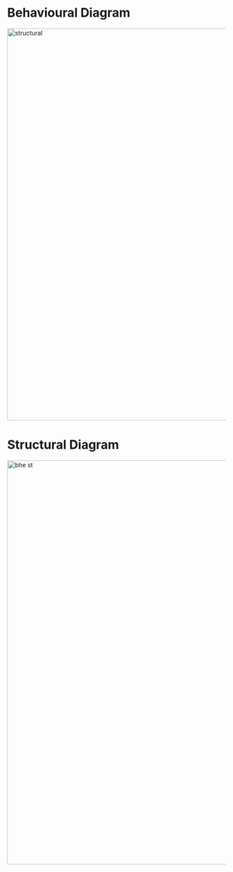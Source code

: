 # Behavioural Diagram

<img width="902" alt="structural" src="https://user-images.githubusercontent.com/98833482/157055878-f39132cb-d5a1-4843-a175-7cdeb9231f92.png">



# Structural Diagram

<img width="930" alt="bhe st" src="https://user-images.githubusercontent.com/98833482/157055950-ccaf5793-da83-4774-9b9d-91355063e485.png">



